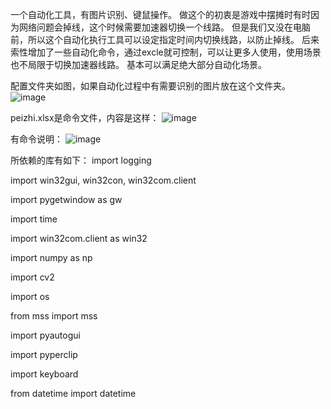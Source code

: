 一个自动化工具，有图片识别、键鼠操作。
做这个的初衷是游戏中摆摊时有时因为网络问题会掉线，这个时候需要加速器切换一个线路。
但是我们又没在电脑前，所以这个自动化执行工具可以设定指定时间内切换线路，以防止掉线。
后来索性增加了一些自动化命令，通过excle就可控制，可以让更多人使用，使用场景也不局限于切换加速器线路。
基本可以满足绝大部分自动化场景。


配置文件夹如图，如果自动化过程中有需要识别的图片放在这个文件夹。
![image](https://github.com/aqiuaqiuaqiu/lianxi3/assets/168556559/b3878310-41eb-42d3-9fa9-a38773f6704a)

peizhi.xlsx是命令文件，内容是这样：
![image](https://github.com/aqiuaqiuaqiu/lianxi3/assets/168556559/7c4bf902-bc32-41a9-80be-f272607bb72e)

有命令说明：
![image](https://github.com/aqiuaqiuaqiu/lianxi3/assets/168556559/a8ecb47a-c9ab-4c3e-bf5c-a4013140cff4)


所依赖的库有如下：
import logging

import win32gui, win32con, win32com.client

import pygetwindow as gw

import time

import win32com.client as win32

import numpy as np

import cv2

import os

from mss import mss

import pyautogui

import pyperclip

import keyboard

from datetime import datetime

